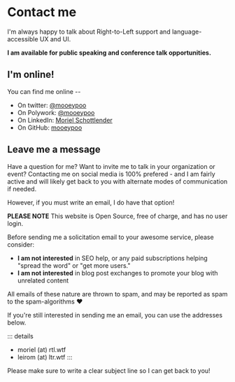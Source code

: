 # Contact me

I'm always happy to talk about Right-to-Left support and language-accessible UX and UI.

**I am available for public speaking and conference talk opportunities.**

## I'm online!

You can find me online --

* On twitter: [@mooeypoo](https://twitter.com/mooeypoo)
* On Polywork: [@mooeypoo](https://www.polywork.com/mooeypoo)
* On LinkedIn: [Moriel Schottlender](https://www.linkedin.com/in/moriel/)
* On GitHub: [mooeypoo](https://github.com/mooeypoo)

## Leave me a message

Have a question for me? Want to invite me to talk in your organization or event? Contacting me on social media is 100% prefered - and I am fairly active and will likely get back to you with alternate modes of communication if needed.

However, if you must write an email, I do have that option!

<v-alert type="warning" border="left" outlined>

**PLEASE NOTE** This website is Open Source, free of charge, and has no user login.

Before sending me a solicitation email to your awesome service, please consider:

* **I am not interested** in SEO help, or any paid subscriptions helping "spread the word" or "get more users."
* **I am not interested** in blog post exchanges to promote your blog with unrelated content

All emails of these nature are thrown to spam, and may be reported as spam to the spam-algorithms :heart:

</v-alert>

If you're still interested in sending me an email, you can use the addresses below.

::: details
* moriel (at) rtl.wtf
* leirom (at) ltr.wtf
:::

Please make sure to write a clear subject line so I can get back to you!
